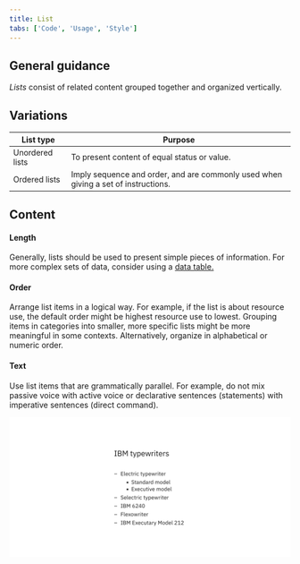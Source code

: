 ```yaml
---
title: List
tabs: ['Code', 'Usage', 'Style']
---
```


## General guidance

_Lists_ consist of related content grouped together and organized vertically.


## Variations

| List type       | Purpose                                                                            |
| --------------- | ---------------------------------------------------------------------------------- |
| Unordered lists | To present content of equal status or value.                                       |
| Ordered lists   | Imply sequence and order, and are commonly used when giving a set of instructions. |


## Content

#### Length

Generally, lists should be used to present simple pieces of information. For more complex sets of data, consider using a [data table.](/components/data-table)

#### Order

Arrange list items in a logical way. For example, if the list is about resource use, the default order might be highest resource use to lowest. Grouping items in categories into smaller, more specific lists might be more meaningful in some contexts. Alternatively, organize in alphabetical or numeric order.

#### Text

Use list items that are grammatically parallel. For example, do not mix passive voice with active voice or declarative sentences (statements) with imperative sentences (direct command).

<image-component cols="8">

![Example of a list](images/list-usage-1.png)

</image-component>
